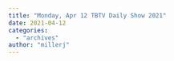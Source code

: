 ```yaml
---
title: "Monday, Apr 12 TBTV Daily Show 2021"
date: 2021-04-12
categories: 
  - "archives"
author: "millerj"
---
```




